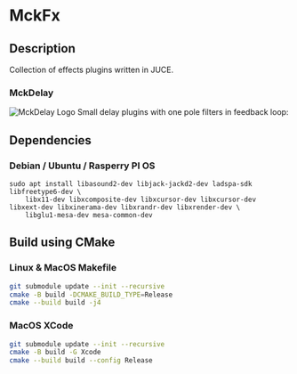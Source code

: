 # MckFx

## Description

Collection of effects plugins written in JUCE.

### MckDelay

![MckDelay Logo](Logo/mckdelay_logo.png)
Small delay plugins with one pole filters in feedback loop:

## Dependencies

### Debian / Ubuntu / Rasperry PI OS
```
sudo apt install libasound2-dev libjack-jackd2-dev ladspa-sdk libfreetype6-dev \
    libx11-dev libxcomposite-dev libxcursor-dev libxcursor-dev libxext-dev libxinerama-dev libxrandr-dev libxrender-dev \
    libglu1-mesa-dev mesa-common-dev
```

## Build using CMake

### Linux & MacOS Makefile
```bash
git submodule update --init --recursive
cmake -B build -DCMAKE_BUILD_TYPE=Release
cmake --build build -j4
```

### MacOS XCode
```bash
git submodule update --init --recursive
cmake -B build -G Xcode
cmake --build build --config Release
```